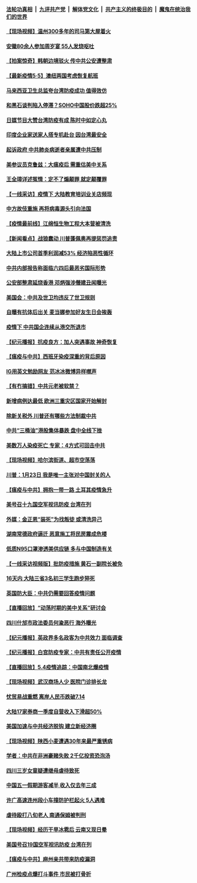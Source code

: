 ####  [法轮功真相](../../../../basic/blob/master/README.md?t=05051601) &nbsp;|&nbsp; [九评共产党](../../../../9ping.md/blob/master/README.md?t=05051601) &nbsp;|&nbsp; [解体党文化](../../../../jtdwh.md/blob/master/README.md?t=05051601)  &nbsp;|&nbsp; [共产主义的终极目的](../../../../gczydzjmd.md/blob/master/README.md?t=05051601) &nbsp;|&nbsp; [魔鬼在统治我们的世界](../../../../mgztzwmdsj.md/blob/master/README.md?t=05051601) 

#### [【现场视频】温州300多年的司马第大屋着火](../pages/nsc413/n12083702.md?t=05051601) 


#### [安徽80余人参加周岁宴 55人发烧呕吐](../pages/nsc413/n12083609.md?t=05051601) 

#### [【拍案惊奇】韩朝边境驳火 传中共公安遭整肃](../pages/nsc413/n12083397.md?t=05051601) 

#### [【最新疫情5·5】澳纽两国考虑恢复航班](../pages/nsc413/n12083279.md?t=05051601) 

#### [马来西亚卫生总监夸台湾防疫成功 值得效仿](../pages/nsc413/n12083517.md?t=05051601) 

#### [和黑石谈判陷入停滞？SOHO中国股价跌超25%](../pages/nsc413/n12083156.md?t=05051601) 

#### [日媒节目大赞台湾防疫有成 陈时中如定心丸](../pages/nsc413/n12083443.md?t=05051601) 

#### [印度企业家送家人搭专机赴台 因台湾最安全](../pages/nsc413/n12083331.md?t=05051601) 

#### [起诉政府 中共肺炎病逝者亲属遭中共压制](../pages/nsc413/n12083029.md?t=05051601) 

#### [美参议员克鲁兹：大瘟疫后 需重估美中关系](../pages/nsc413/n12082609.md?t=05051601) 

#### [王全璋详述冤情：定不了煽颠罪 就定颠覆罪](../pages/nsc413/n12083129.md?t=05051601) 

#### [【一线采访】疫情下 大陆教育培训业关店频现](../pages/nsc413/n12080385.md?t=05051601) 

#### [中方故伎重施 再将病毒源头引向法国](../pages/nsc413/n12082962.md?t=05051601) 

#### [【疫情最前线】江绵恒生物工程大本营被清洗](../pages/nsc413/n12083121.md?t=05051601) 

#### [【新闻看点】战狼蠢动 川普蓬佩奥再提惩罚追责](../pages/nsc413/n12082651.md?t=05051601) 

#### [大陆上市公司首季利润减53% 经济陷恶性循环](../pages/nsc413/n12083043.md?t=05051601) 

#### [中共内部报告称面临六四后最恶劣国际形势](../pages/nsc413/n12082913.md?t=05051601) 

#### [公安部整肃延烧香港 邓炳强涉僭建丑闻曝光](../pages/nsc413/n12083002.md?t=05051601) 

#### [美国会：中共及世卫均违反了世卫规则](../pages/nsc413/n12082518.md?t=05051601) 

#### [自曝有抗体后出关 麦当娜参加好友生日会挨轰](../pages/nsc413/n12082779.md?t=05051601) 

#### [疫情下 中共国企连续从港交所退市](../pages/nsc413/n12082825.md?t=05051601) 

#### [【纪元播报】抗疫良方：加人突遇事故 神奇恢复](../pages/nsc413/n12082082.md?t=05051601) 

#### [【瘟疫与中共】西班牙染疫深重的背后原因](../pages/nsc413/n12081813.md?t=05051601) 

#### [IG用英文勉励网友 范冰冰微博异样噤声](../pages/nsc413/n12082574.md?t=05051601) 

#### [【有冇搞错】中共元老被软禁？](../pages/nsc413/n12082688.md?t=05051601) 

#### [新增病例达最低 欧洲三重灾区国家开始解封](../pages/nsc413/n12082587.md?t=05051601) 

#### [除新关税外 川普还有哪些方法制裁中共](../pages/nsc413/n12080363.md?t=05051601) 

#### [中共“三桶油”港股集体暴跌 盘中全线下挫](../pages/nsc413/n12082531.md?t=05051601) 

#### [美数万人染疫死亡 专家：4方式可回击中共](../pages/nsc413/n12082612.md?t=05051601) 

#### [【现场视频】哈尔滨街道、超市空荡荡](../pages/nsc413/n12082210.md?t=05051601) 

#### [川普：1月23日 我是唯一主张对中国封关的人](../pages/nsc413/n12082325.md?t=05051601) 

#### [【瘟疫与中共】拥抱一带一路 土耳其疫情急升](../pages/nsc413/n12081926.md?t=05051601) 

#### [美号召十九国空军视讯防疫 台湾在列](../pages/nsc413/n12082045.md?t=05051601) 

#### [外媒：金正恩“装死”为找叛徒 或清洗异己](../pages/nsc413/n12082462.md?t=05051601) 

#### [湖南常德政府逼迁 恶意施工将民房震成危楼](../pages/nsc413/n12082439.md?t=05051601) 

#### [低质N95口罩渗透美供应链 多与中国制造有关](../pages/nsc413/n12081986.md?t=05051601) 


#### [【一线采访视频版】批防疫措施 黄石一副院长被免](../pages/nsc413/n12080735.md?t=05051601) 

#### [16天内 大陆三省3名初三学生跑步猝死](../pages/nsc413/n12081775.md?t=05051601) 

#### [英国防大臣：中共仍需要回答疫情问题](../pages/nsc413/n12082077.md?t=05051601) 

#### [【直播回放】“动荡时期的美中关系”研讨会](../pages/nsc413/n12082231.md?t=05051601) 

#### [四川什邡市政法委员何渝恶行 海外曝光](../pages/nsc413/n12076321.md?t=05051601) 

#### [【纪元播报】英政界多名政客为中共效力 面临调查](../pages/nsc413/n12081498.md?t=05051601) 

#### [【纪元播报】白宫防疫专家：中共有责任公开疫情](../pages/nsc413/n12081933.md?t=05051601) 

#### [【直播回放】5.4疫情追踪：中国南北爆疫情](../pages/nsc413/n12081951.md?t=05051601) 

#### [【现场视频】武汉商场人少 医院门诊排长龙](../pages/nsc413/n12081910.md?t=05051601) 

#### [忧贸易战重燃 离岸人民币跌破7.14](../pages/nsc413/n12081846.md?t=05051601) 

#### [大陆17家券商一季度自营收入下滑超50%](../pages/nsc413/n12081802.md?t=05051601) 

#### [美国加速与中共经济脱钩 建立新经济圈](../pages/nsc413/n12081800.md?t=05051601) 

#### [【现场视频】陕西小麦遭遇30年来最严重锈病](../pages/nsc413/n12081572.md?t=05051601) 

#### [学者：中共在非洲豪赌失败 2千亿投资恐泡汤](../pages/nsc413/n12080590.md?t=05051601) 

#### [四川三岁女童疑遭继母虐待致死](../pages/nsc413/n12081616.md?t=05051601) 

#### [中国五一假期游客减半 收入仅去年三成](../pages/nsc413/n12081444.md?t=05051601) 

#### [许广高速连州段小车撞防护栏起火 5人遇难](../pages/nsc413/n12081208.md?t=05051601) 

#### [虐待殴打八旬老人 南通保姆被判刑](../pages/nsc413/n12081342.md?t=05051601) 

#### [【现场视频】经历干旱冰雹后 云南又现日晕](../pages/nsc413/n12080926.md?t=05051601) 

#### [美国号召19国空军视讯防疫 台湾在列](../pages/nsc413/n12081164.md?t=05051601) 

#### [【瘟疫与中共】麻州亲共带来防疫漏洞](../pages/nsc413/n12073515.md?t=05051601) 

#### [广州检疫点爆打斗事件 市民被打骨折](../pages/nsc413/n12080859.md?t=05051601) 

